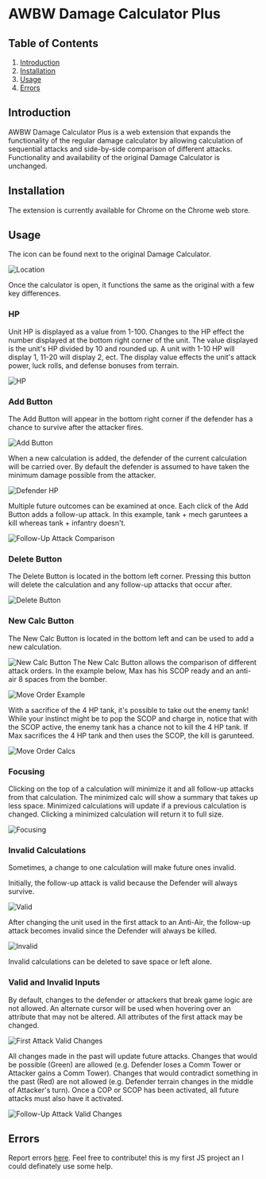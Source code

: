 # AWBW Damage Calculator Plus

## Table of Contents
1. [Introduction](#introduction)
2. [Installation](#installation)
3. [Usage](#usage)
4. [Errors](#errors)

## Introduction
AWBW Damage Calculator Plus is a web extension that expands the functionality of the regular damage calculator by allowing calculation of sequential attacks and side-by-side comparison of different attacks. 
Functionality and availability of the original Damage Calculator is unchanged.

## Installation
The extension is currently available for Chrome on the Chrome web store.

## Usage
The icon can be found next to the original Damage Calculator.

![Location](images/tutorial/toggle_location.png)

Once the calculator is open, it functions the same as the original with a few key differences.

### HP
Unit HP is displayed as a value from 1-100. Changes to the HP effect the number displayed at the bottom right corner of the unit. 
The value displayed is the unit's HP divided by 10 and rounded up. A unit with 1-10 HP will display 1, 11-20 will display 2, ect.
The display value effects the unit's attack power, luck rolls, and defense bonuses from terrain. 

![HP](images/tutorial/hp_display.png)

### Add Button
The Add Button will appear in the bottom right corner if the defender has a chance to survive after the attacker fires.

![Add Button](images/add_icon.png)

When a new calculation is added, the defender of the current calculation will be carried over. By default the defender is assumed to have taken the minimum damage possible from the attacker.

![Defender HP](images/tutorial/defender_hp.png)

Multiple future outcomes can be examined at once. Each click of the Add Button adds a follow-up attack.
In this example, tank + mech garuntees a kill whereas tank + infantry doesn't.

![Follow-Up Attack Comparison](images/tutorial/multiple_paths.png)

### Delete Button
The Delete Button is located in the bottom left corner. Pressing this button will delete the calculation and any follow-up attacks that occur after.

![Delete Button](images/delete_icon.png)

### New Calc Button
The New Calc Button is located in the bottom left and can be used to add a new calculation.

![New Calc Button](images/new_calc_icon_20x20.png)
The New Calc Button allows the comparison of different attack orders. 
In the example below, Max has his SCOP ready and an anti-air 8 spaces from the bomber. 

![Move Order Example](images/tutorial/calc_comparison_game.png)

With a sacrifice of the 4 HP tank, it's possible to take out the enemy tank! While your instinct might be to pop the SCOP and charge in, notice that with the SCOP active, the enemy tank has a chance not to kill the 4 HP tank. If Max sacrifices the 4 HP tank and then uses the SCOP, the kill is garunteed.

![Move Order Calcs](images/tutorial/calc_comparison.png)

### Focusing
Clicking on the top of a calculation will minimize it and all follow-up attacks from that calculation. The minimized calc will show a summary that takes up less space.
Minimized calculations will update if a previous calculation is changed. Clicking a minimized calculation will return it to full size.

![Focusing](images/tutorial/focus.png)

### Invalid Calculations
Sometimes, a change to one calculation will make future ones invalid. 

Initially, the follow-up attack is valid because the Defender will always survive.

![Valid](images/tutorial/valid.png)

After changing the unit used in the first attack to an Anti-Air, the follow-up attack becomes invalid since the Defender will always be killed.

![Invalid](images/tutorial/invalid.png)

Invalid calculations can be deleted to save space or left alone.

### Valid and Invalid Inputs
By default, changes to the defender or attackers that break game logic are not allowed. An alternate cursor will be used when hovering over an attribute that may not be altered.
All attributes of the first attack may be changed.

![First Attack Valid Changes](images/tutorial/root_valid.png)

All changes made in the past will update future attacks. Changes that would be possible (Green) are allowed (e.g. Defender loses a Comm Tower or Attacker gains a Comm Tower).
Changes that would contradict something in the past (Red) are not allowed (e.g. Defender terrain changes in the middle of Attacker's turn).
Once a COP or SCOP has been activated, all future attacks must also have it activated.

![Follow-Up Attack Valid Changes](images/tutorial/follow_up_valid.png)

## Errors
Report errors [here](https://forms.gle/my2XMuUk14ZDjry46).
Feel free to contribute! this is my first JS project an I could definately use some help.

